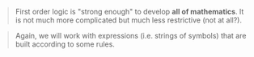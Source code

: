 >First order logic is "strong enough" to develop **all of mathematics**. It is not much more complicated but much less restrictive (not at all?).

>Again, we will work with expressions (i.e. strings of symbols) that are built according to some rules.